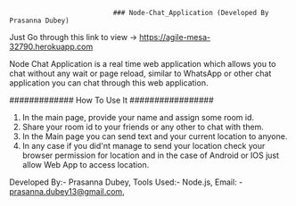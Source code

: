                               ### Node-Chat_Application (Developed By Prasanna Dubey)

Just Go through this link to view -> https://agile-mesa-32790.herokuapp.com

 Node Chat Application is a real time web application which allows you to chat without any wait or page reload, similar
  to WhatsApp or other chat application you can chat through this web application.
  
  ############# How To Use It #################
  1. In the main page, provide your name and assign some room id.
  2. Share your room id to your friends or any other to chat with them.
  3. In the Main page you can send text and your current location to anyone.
  4. In any case if you did'nt manage to send your location check your browser permission for location and in the case of Android or IOS just allow Web App to access location.
  
  Developed By:-  Prasanna Dubey,
  Tools Used:- Node.js,
  Email: - prasanna.dubey13@gmail.com,

  
